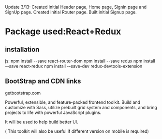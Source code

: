 
Update 3/13:
Created initial Header page, Home page, Signin page and SignUp page.
Created initial Router page.
Built initial Signup page.

# Package used:React+Redux 

## installation
js:
npm install --save react-router-dom
npm install --save redux
npm install --save react-redux
npm install --save-dev redux-devtools-extension


## BootStrap and CDN links
getbootstrap.com

Powerful, extensible, and feature-packed frontend toolkit. Build and customize with Sass, utilize prebuilt grid system and components, and bring projects to life with powerful JavaScript plugins.

It will be used to help build better UI.

( This toolkit will also be useful if different version on mobile is required)



